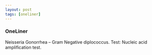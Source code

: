 ```yaml
---
layout: post
tags: [oneliner]
---
```



### OneLiner

Neisseria Gonorrhea – Gram Negative diplococcus. Test: Nucleic acid amplification test.
